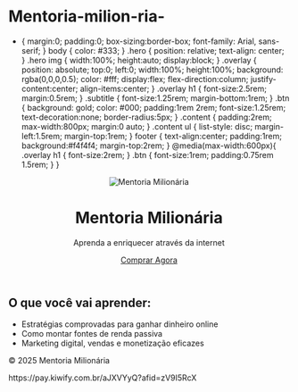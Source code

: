 # Mentoria-milion-ria-
* { margin:0; padding:0; box-sizing:border-box; font-family: Arial, sans-serif; }
body { color: #333; }
.hero { position: relative; text-align: center; }
.hero img { width:100%; height:auto; display:block; }
.overlay { position: absolute; top:0; left:0; width:100%; height:100%; background: rgba(0,0,0,0.5); color: #fff; display:flex; flex-direction:column; justify-content:center; align-items:center; }
.overlay h1 { font-size:2.5rem; margin:0.5rem; }
.subtitle { font-size:1.25rem; margin-bottom:1rem; }
.btn { background: gold; color: #000; padding:1rem 2rem; font-size:1.25rem; text-decoration:none; border-radius:5px; }
.content { padding:2rem; max-width:800px; margin:0 auto; }
.content ul { list-style: disc; margin-left:1.5rem; margin-top:1rem; }
footer { text-align:center; padding:1rem; background:#f4f4f4; margin-top:2rem; }
@media(max-width:600px){
  .overlay h1 { font-size:2rem; }
  .btn { font-size:1rem; padding:0.75rem 1.5rem; }
}
<!DOCTYPE html>
<html lang="pt-BR">
<head>
  <meta charset="UTF-8">
  <meta name="viewport" content="width=device-width, initial-scale=1">
  <title>Mentoria Milionária</title>
  <link rel="stylesheet" href="style.css">
</head>
<body>
  <header class="hero">
    <img src="image.jpg" alt="Mentoria Milionária">
    <div class="overlay">
      <h1>Mentoria Milionária</h1>
      <p class="subtitle">Aprenda a enriquecer através da internet</p>
      <a class="btn" href="https://pay.kiwify.com.br/aJXVYyQ?afid=zV9I5RcX" target="_blank">Comprar Agora</a>
    </div>
  </header>
  <main class="content">
    <h2>O que você vai aprender:</h2>
    <ul>
      <li>Estratégias comprovadas para ganhar dinheiro online</li>
      <li>Como montar fontes de renda passiva</li>
      <li>Marketing digital, vendas e monetização eficazes</li>
    </ul>
  </main>
  <footer>
    <p>&copy; 2025 Mentoria Milionária</p>
  </footer>
</body>
</html>
https://pay.kiwify.com.br/aJXVYyQ?afid=zV9I5RcX
